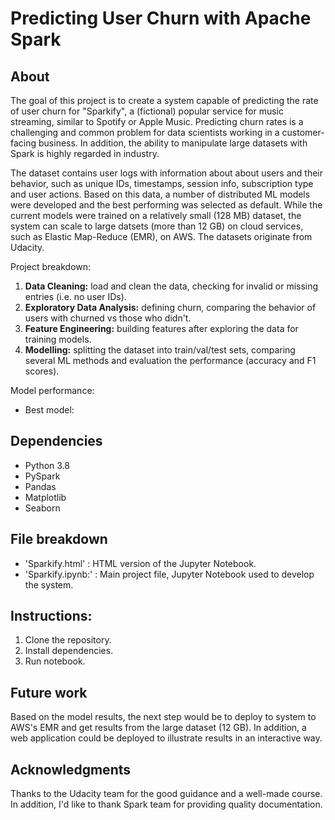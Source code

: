# Predicting User Churn with Apache Spark

## About

The goal of this project is to create a system capable of predicting the rate of user churn for "Sparkify", a (fictional) popular service for music streaming, similar to Spotify or Apple Music. Predicting churn rates is a challenging and common problem for data scientists working in a customer-facing business. In addition, the ability to manipulate large datasets with Spark is highly regarded in industry. 

The dataset contains user logs with information about about users and their behavior, such as unique IDs, timestamps, session info, subscription type and user actions. Based on this data, a number of distributed ML models were developed and the best performing was selected as default. While the current models were trained on a relatively small (128 MB) dataset, the system can scale to large datsets (more than 12 GB) on cloud services, such as Elastic Map-Reduce (EMR), on AWS. The datasets originate from Udacity.



Project breakdown:
1. **Data Cleaning:** load and clean the data, checking for invalid or missing entries (i.e. no user IDs).
2. **Exploratory Data Analysis:** defining churn, comparing the behavior of users with churned vs those who didn't.
3. **Feature Engineering:** building features after exploring the data for training models.
4. **Modelling:** splitting the dataset into train/val/test sets, comparing several ML methods and evaluation the performance (accuracy and F1 scores).

Model performance:
* Best model: 

## Dependencies

* Python 3.8
* PySpark
* Pandas
* Matplotlib
* Seaborn

## File breakdown 

* 'Sparkify.html' : HTML version of the Jupyter Notebook.
* 'Sparkify.ipynb:' : Main project file, Jupyter Notebook used to develop the system.

## Instructions:
1. Clone the repository.
2. Install dependencies.
3. Run notebook.

## Future work
Based on the model results, the next step would be to deploy to system to AWS's EMR and get results from the large dataset (12 GB). In addition, a web application could be deployed to illustrate results in an interactive way. 

## Acknowledgments
Thanks to the Udacity team for the good guidance and a well-made course. In addition, I'd like to thank Spark team for providing quality documentation.
